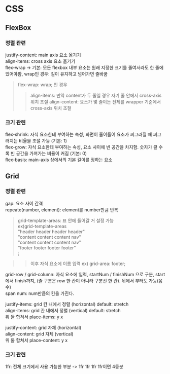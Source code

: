 # CSS

## FlexBox

### 정렬 관련

justify-content: main axis 요소 옮기기  
align-items: cross axis 요소 옮기기  
flex-wrap -> 기본: 모든 flexbox 내부 요소는 원래 지정한 크기를 줄여서라도 한 줄에 있어야함, wrap인 경우: 길이 유지하고 넘어가면 줄바꿈

> flex-wrap: wrap; 인 경우
>
> > align-items: 만약 content가 두 줄일 경우 자기 줄 안에서 cross-axis 위치 조절
> > align-content: 요소가 몇 줄이든 전체를 wrapper 기준에서 cross-axis 위치 조절

### 크기 관련

flex-shrink: 자식 요소한테 부여하는 속성, 화면이 줄어들어 요소가 찌그러질 때 찌그러지는 비율을 조절 가능 (기본: 1)  
flex-grow: 자식 요소한테 부여하는 속성, 요소 사이에 빈 공간을 차지함. 숫자가 클 수록 빈 공간을 가져가는 비율이 커짐 (기본: 0)  
flex-basis: main-axis 상에서의 기본 길이를 정하는 요소

## Grid

### 정렬 관련

gap: 요소 사이 간격  
repeate(number, element): element를 number만큼 반복

> grid-template-areas: 표 안에 들어갈 거 설정 가능  
> ex)grid-template-areas  
> "header header header header"  
> "content content content nav"  
> "content content content nav"  
> "footer footer footer footer"  
> ;

> > 이후 자식 요소에 이름 입력
> > ex) grid-area: footer;

grid-row / grid-column: 자식 요소에 입력, startNum / finishNum 으로 구분, start에서 finish까지, (줄 구분은 row 한 칸이 아니라 구분선 한 칸). 뒤에서 부터도 가능(음수)  
span num: num만큼의 칸을 가진다.

justify-items: grid 칸 내에서 정렬 (horizontal) default: stretch  
align-items: grid 칸 내에서 정렬 (vertical) default: stretch  
위 둘 합쳐서 place-items: y x

justify-content: grid 자체 (horizontal)  
align-content: grid 자체 (vertical)  
위 둘 합쳐서 place-content: y x

### 크기 관련

1fr: 전체 크기에서 사용 가능한 부분 -> 1fr 1fr 1fr 1fr이면 4등분
